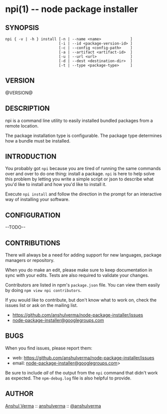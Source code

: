 npi(1) -- node package installer
=====================================

## SYNOPSIS

    npi { -v | -h } install [-n | --name <name>             ]
                            [-i | --id <package-version-id> ]
                            [-c | --config <config-path>    ]
                            [-a | --artifact <artifact-id>  ]
                            [-u | --url <url>               ]
                            [-d | --dest <destination-dir>  ]
                            [-t | --type <package-type>     ]

## VERSION

@VERSION@

## DESCRIPTION

npi is a command line utility to easily installed bundled packages
from a remote location.

The package installation type is configurable. The package type determines
how a bundle must be installed.

## INTRODUCTION

You probably got `npi` because you are tired of running the same commands
over and over to do one thing: install a package. `npi` is here to help
solve this problem by letting you write a simple script or json to describe
what you'd like to install and how you'd like to install it.

Execute `npi install` and follow the direction in the prompt for an
interactive way of installing your software.

## CONFIGURATION

--TODO--

## CONTRIBUTIONS

There will always be a need for adding support for new languages,
package managers or repository.

When you do make an edit, please make sure to keep documentation in sync
with your edits. Tests are also required to validate your changes.

Contributors are listed in npm's `package.json` file.  You can view them
easily by doing `npm view npi contributors`.

If you would like to contribute, but don't know what to work on, check
the issues list or ask on the mailing list.

* <https://github.com/anshulverma/node-package-installer/issues>
* <node-package-installer@googlegroups.com>

## BUGS

When you find issues, please report them:

* web:
  <https://github.com/anshulverma/node-package-installer/issues>
* email:
  <node-package-installer@googlegroups.com>>

Be sure to include *all* of the output from the `npi` command that didn't work
as expected.  The `npm-debug.log` file is also helpful to provide.

## AUTHOR

[Anshul Verma](http://anshulverma.github.io/) ::
[anshulverma](https://github.com/anshulverma) ::
[@anshulverma](http://twitter.com/anshulverma)


